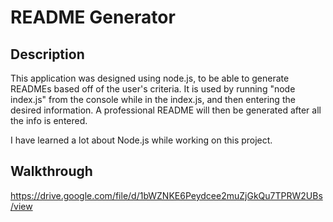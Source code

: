 # README Generator

## Description
This application was designed using node.js, to be able to generate READMEs based off of the user's criteria. It is used by running "node index.js" from the console while in the index.js, and then entering the desired information. A professional README will then be generated after all the info is entered.

 I have learned a lot about Node.js while working on this project.

## Walkthrough
 https://drive.google.com/file/d/1bWZNKE6Peydcee2muZjGkQu7TPRW2UBs/view
